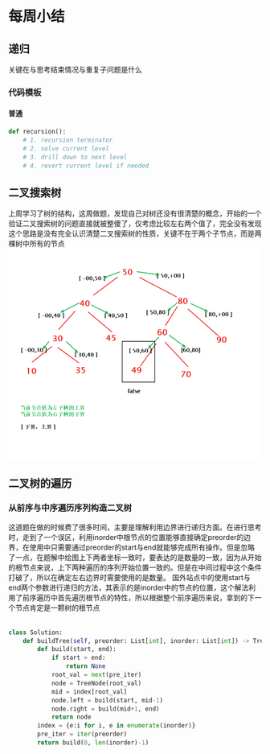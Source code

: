 # 每周小结

## 递归

关键在与思考结束情况与重复子问题是什么

### 代码模板

#### 普通

```python
def recursion():
    # 1. recursion terminator
    # 2. solve current level
    # 3. drill down to next level
    # 4. revert current level if needed
```

## 二叉搜索树

上周学习了树的结构，这周做题，发现自己对树还没有很清楚的概念，开始的一个验证二叉搜索树的问题直接就被整傻了，仅考虑比较左右两个值了，完全没有发现这个思路是没有完全认识清楚二叉搜索树的性质，关键不在于两个子节点，而是两棵树中所有的节点
![img.png](img.png)

## 二叉树的遍历

### 从前序与中序遍历序列构造二叉树

这道题在做的时候费了很多时间，主要是理解利用边界进行递归方面。在进行思考时，走到了一个误区，利用inorder中根节点的位置能够直接确定preorder的边界，在使用中只需要通过preorder的start与end就能够完成所有操作。但是忽略了一点，在题解中绘图上下两者坐标一致时，要表达的是数量的一致，因为从开始的根节点来说，上下两种遍历的序列开始位置一致的。但是在中间过程中这个条件打破了，所以在确定左右边界时需要使用的是数量。
国外站点中的使用start与end两个参数进行递归的方法，其表示的是inorder中的节点的位置，这个解法利用了前序遍历中首先遍历根节点的特性，所以根据整个前序遍历来说，拿到的下一个节点肯定是一颗树的根节点
```python

class Solution:
    def buildTree(self, preorder: List[int], inorder: List[int]) -> TreeNode:
        def build(start, end):
            if start > end:
                return None
            root_val = next(pre_iter)
            node = TreeNode(root_val)
            mid = index[root_val]
            node.left = build(start, mid-1)
            node.right = build(mid+1, end)
            return node
        index = {e:i for i, e in enumerate(inorder)}
        pre_iter = iter(preorder)
        return build(0, len(inorder)-1)
```